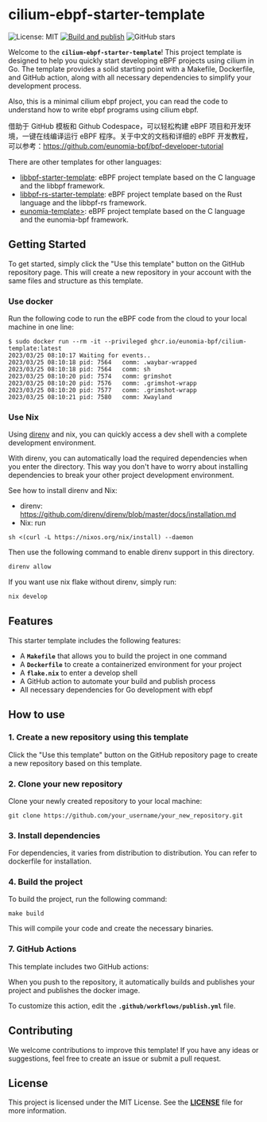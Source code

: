 # **cilium-ebpf-starter-template**

![License: MIT](https://img.shields.io/badge/License-MIT-green.svg)
[![Build and publish](https://github.com/eunomia-bpf/cilium-ebpf-starter-template/actions/workflows/publish.yml/badge.svg)](https://github.com/eunomia-bpf/cilium-ebpf-starter-template/actions/workflows/publish.yml)
![GitHub stars](https://img.shields.io/github/stars/eunomia-bpf/cilium-ebpf-starter-template?style=social)

Welcome to the **`cilium-ebpf-starter-template`**! This project template is designed to help you quickly start
developing eBPF projects using cilium in Go. The template provides a solid starting point with a Makefile, 
Dockerfile, and GitHub action, along with all necessary dependencies to simplify your development process.

Also, this is a minimal cilium ebpf project, you can read the code to understand how to write ebpf programs using cilium ebpf.

借助于 GitHub 模板和 Github Codespace，可以轻松构建 eBPF 项目和开发环境，一键在线编译运行 eBPF 程序。关于中文的文档和详细的 eBPF 开发教程，可以参考：https://github.com/eunomia-bpf/bpf-developer-tutorial

There are other templates for other languages:

- [libbpf-starter-template](https://github.com/eunomia-bpf/libbpf-starter-template): eBPF project template based on the C language and the libbpf framework.
- [libbpf-rs-starter-template](https://github.com/eunomia-bpf/libbpf-rs-starter-template): eBPF project template based on the Rust language and the libbpf-rs framework.
- [eunomia-template>](https://github.com/eunomia-bpf/eunomia-template): eBPF project template based on the C language and the eunomia-bpf framework.

## **Getting Started**

To get started, simply click the "Use this template" button on the GitHub repository page. This will create
a new repository in your account with the same files and structure as this template.

### Use docker

Run the following code to run the eBPF code from the cloud to your local machine in one line:

```console
$ sudo docker run --rm -it --privileged ghcr.io/eunomia-bpf/cilium-template:latest
2023/03/25 08:10:17 Waiting for events..
2023/03/25 08:10:18 pid: 7564   comm: .waybar-wrapped
2023/03/25 08:10:18 pid: 7564   comm: sh
2023/03/25 08:10:20 pid: 7574   comm: grimshot
2023/03/25 08:10:20 pid: 7576   comm: .grimshot-wrapp
2023/03/25 08:10:20 pid: 7577   comm: .grimshot-wrapp
2023/03/25 08:10:21 pid: 7580   comm: Xwayland
```

### Use Nix

Using [direnv](https://github.com/direnv/direnv) and nix, you can quickly access a dev shell with a complete development environment.

With direnv, you can automatically load the required dependencies when you enter the directory.
This way you don't have to worry about installing dependencies to break your other project development environment.

See how to install direnv and Nix:
- direnv: https://github.com/direnv/direnv/blob/master/docs/installation.md
- Nix: run
```
sh <(curl -L https://nixos.org/nix/install) --daemon
```

Then use the following command to enable direnv support in this directory.

```sh
direnv allow
```

If you want use nix flake without direnv, simply run:

```sh
nix develop
```

## **Features**

This starter template includes the following features:

- A **`Makefile`** that allows you to build the project in one command
- A **`Dockerfile`** to create a containerized environment for your project
- A **`flake.nix`** to enter a develop shell
- A GitHub action to automate your build and publish process
- All necessary dependencies for Go development with ebpf

## **How to use**

### **1. Create a new repository using this template**

Click the "Use this template" button on the GitHub repository page to create a new repository based on this template.

### **2. Clone your new repository**

Clone your newly created repository to your local machine:

```
git clone https://github.com/your_username/your_new_repository.git
```

### **3. Install dependencies**

For dependencies, it varies from distribution to distribution.
You can refer to dockerfile for installation.

### **4. Build the project**

To build the project, run the following command:

```
make build
```

This will compile your code and create the necessary binaries.

### **7. GitHub Actions**

This template includes two GitHub actions:

When you push to the repository, it automatically builds and publishes your project and publishes the docker image.

To customize this action, edit the **`.github/workflows/publish.yml`** file.

## **Contributing**

We welcome contributions to improve this template! If you have any ideas or suggestions,
feel free to create an issue or submit a pull request.

## **License**

This project is licensed under the MIT License. See the **[LICENSE](LICENSE)** file for more information.



